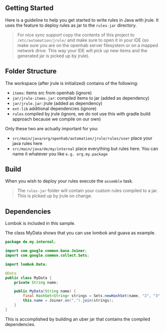 ## Getting Started

Here is a guideline to help you get started to write rules in Java with jrule. It uses the feature to deploy rules as jar to the `rules-jar` directory.

> For nice *sync support* copy the contents of this project to `/etc/automation/jrule/` and make sure to open it in your IDE (so make sure you are on the openhab
> server filesystem or on a mapped network drive. This way your IDE will pick up new items and the generated jar is picked up by jrule).

## Folder Structure

The workspace (after jrule is initialized) contains of the following:

- `items`: items src from openhab (ignore)
- `jar/jrule-items.jar`: compiled items to jar (added as dependency)
- `jar/jrule.jar`: jrule (added as dependency)
- `ext-lib` additional dependencies (ignore)
- `rules` compiled by jrule (ignore, we do not use this with gradle build approach because we compile on our own)

Only these two are actually important for you: 
- `src/main/java/org/openhab/automation/jrule/rules/user` place your java rules here
- `src/main/java/de/my/internal` place everything but rules here. You can name it whatever you like `e.g. org.my.package`

## Build
When you wish to deploy your rules execute the `assemble` task.

> The `rules-jar` folder will contain your custom rules compiled to a jar. This is picked up by jrule on change.

## Dependencies

Lombok is included in this sample. 

The class MyData shows that you can use lombok and guava as example.
```java
package de.my.internal;

import com.google.common.base.Joiner;
import com.google.common.collect.Sets;

import lombok.Data;

@Data
public class MyData {
	private String name;

	public MyData(String name) {
		final HashSet<String> strings = Sets.newHashSet(name, "2", "3");
		this.name = Joiner.on(",").join(strings);
	}
}
```

This is accomplished by building an uber jar that contains the compiled dependencies.
